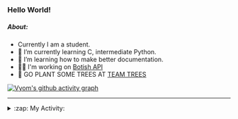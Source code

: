 ### Hello World!

##### About:
- Currently I am a student.
- 🌱 I’m currently learning C, intermediate Python.
- 🌱 I’m learning how to make better documentation.
- 👨‍💻 I'm working on [Botish API](https://github.com/Vyvy-vi/api)
- 🌱 GO PLANT SOME TREES AT [TEAM TREES](https://teamtrees.org/)

[![Vyom's github activity graph](https://activity-graph.herokuapp.com/graph?username=Vyvy-vi)](https://github.com/ashutosh00710/github-readme-activity-graph)

---
<details>
  <summary>:zap: My Activity:</summary>
  
<!--START_SECTION:waka-->
**I'm a Night 🦉** 

```text
🌞 Morning    56 commits     ██░░░░░░░░░░░░░░░░░░░░░░░   8.85% 
🌆 Daytime    154 commits    ██████░░░░░░░░░░░░░░░░░░░   24.33% 
🌃 Evening    197 commits    ███████░░░░░░░░░░░░░░░░░░   31.12% 
🌙 Night      226 commits    █████████░░░░░░░░░░░░░░░░   35.7%

```
📅 **I'm Most Productive on Sunday** 

```text
Monday       63 commits     ██░░░░░░░░░░░░░░░░░░░░░░░   9.95% 
Tuesday      109 commits    ████░░░░░░░░░░░░░░░░░░░░░   17.22% 
Wednesday    103 commits    ████░░░░░░░░░░░░░░░░░░░░░   16.27% 
Thursday     81 commits     ███░░░░░░░░░░░░░░░░░░░░░░   12.8% 
Friday       66 commits     ██░░░░░░░░░░░░░░░░░░░░░░░   10.43% 
Saturday     65 commits     ██░░░░░░░░░░░░░░░░░░░░░░░   10.27% 
Sunday       146 commits    █████░░░░░░░░░░░░░░░░░░░░   23.06%

```


📊 **This Week I Spent My Time On** 

```text
🔥 Editors: 
VS Code                  17 hrs 21 mins      ███████████████████████░░   94.87% 
Vim                      56 mins             █░░░░░░░░░░░░░░░░░░░░░░░░   5.13%

🐱‍💻 Projects: 
praise_backend_js        7 hrs 29 mins       ██████████░░░░░░░░░░░░░░░   40.94% 
api                      3 hrs 35 mins       █████░░░░░░░░░░░░░░░░░░░░   19.6% 
onboarding-bot           2 hrs 30 mins       ███░░░░░░░░░░░░░░░░░░░░░░   13.73% 
Praise-Bot-Discord       1 hr 39 mins        ██░░░░░░░░░░░░░░░░░░░░░░░   9.03% 
TEA-onboarding-bot       1 hr 33 mins        ██░░░░░░░░░░░░░░░░░░░░░░░   8.54%

```


 Last Updated on 27/04/2022 19:04:19 UTC
<!--END_SECTION:waka-->
</details>
